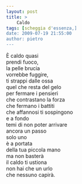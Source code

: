 ```yaml
---
layout: post
title: >
    Caldo
tags: [scheggia d'essenza,]
date: 2009-07-19 21:55:00
author: pietro
---
```

È caldo quasi<br/>prendi fuoco,<br/>la pelle brucia<br/>vorrebbe fuggire,<br/>ti strappi dalle ossa<br/>quel che resta del gelo<br/>per fermare i pensieri<br/>che contrastano la forza<br/>che fermano i battiti<br/>che affannosi ti sospingono<br/>e a fondo<br/>temi di non poter arrivare<br/>ancora un passo<br/>solo uno<br/>è a portata<br/>della tua piccola mano<br/>ma non basterà<br/>il caldo ti ustiona<br/>non hai che un urlo<br/>che nessuno capirà.
